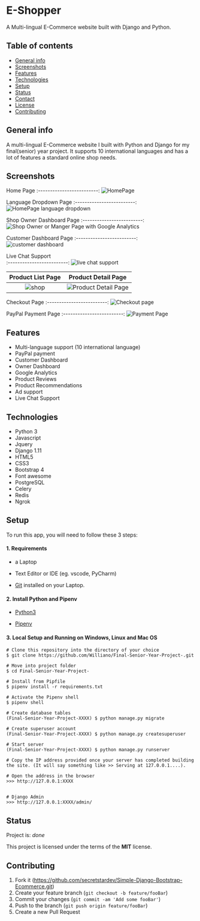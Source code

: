 # E-Shopper
A Multi-lingual E-Commerce website built with Django and Python.


## Table of contents
* [General info](#general-info)
* [Screenshots](#screenshots)
* [Features](#features)
* [Technologies](#technologies)
* [Setup](#setup)
* [Status](#status)
* [Contact](#contact)
* [License](#license)
* [Contributing](#contributing)


## General info
A multi-lingual E-Commerce website I built with Python and Django for my final(senior) year project. It supports 10 international languages and has a lot of features a standard online shop needs.

## Screenshots

Home Page
:-------------------------:
![HomePage](https://user-images.githubusercontent.com/19711677/86519243-7a55af00-bdfe-11ea-8a43-a9850710bd82.JPG)


Language Dropdown Page
:-------------------------:
![HomePage language dropdown](https://user-images.githubusercontent.com/19711677/86519338-79714d00-bdff-11ea-8780-a09ec73ef9d4.JPG)


 Shop Owner Dashboard Page
:-------------------------:
![Shop Owner or Manger Page with Google Analytics](https://user-images.githubusercontent.com/19711677/86519242-79bd1880-bdfe-11ea-8681-a613f0e77faf.JPG)


Customer Dashboard Page
:-------------------------:
![customer dashboard](https://user-images.githubusercontent.com/19711677/86519241-79bd1880-bdfe-11ea-946c-27d0adf8745b.JPG)


Live Chat Support           
:-------------------------:
![live chat support](https://user-images.githubusercontent.com/19711677/86519249-7b86dc00-bdfe-11ea-8809-cb1e7c304637.JPG)

 
Product List Page       |  Product Detail Page
:-------------------------:|:-------------------------:
![shop](https://user-images.githubusercontent.com/19711677/86519337-79714d00-bdff-11ea-88a0-4001d8ab386a.JPG) | ![Product Detail Page](https://user-images.githubusercontent.com/19711677/86519245-7aee4580-bdfe-11ea-802f-154ad56b80ff.JPG)

Checkout Page 
:-------------------------:
![Checkout page](https://user-images.githubusercontent.com/19711677/86519248-7b86dc00-bdfe-11ea-9df0-4b1113de6938.JPG)


PayPal Payment Page
:-------------------------:
![Payment Page](https://user-images.githubusercontent.com/19711677/86519247-7b86dc00-bdfe-11ea-81f5-6a32aa760d7d.JPG)

## Features

* Multi-language support (10 international language)
* PayPal payment
* Customer Dashboard
* Owner Dashboard
* Google Analytics
* Product Reviews
* Product Recommendations
* Ad support
* Live Chat Support

## Technologies
* Python 3
* Javascript
* Jquery 
* Django 1.11
* HTML5
* CSS3 
* Bootstrap 4
* Font awesome
* PostgreSQL
* Celery
* Redis
* Ngrok

## Setup

To run this app, you will need to follow these 3 steps:

#### 1. Requirements
  - a Laptop

  - Text Editor or IDE (eg. vscode, PyCharm)

  - [Git](https://git-scm.com/book/en/v2/Getting-Started-Installing-Git) installed on your Laptop.


#### 2. Install Python and Pipenv
  - [Python3](https://www.python.org/downloads/)
  

  - [Pipenv](https://pipenv-es.readthedocs.io/es/stable/)

#### 3. Local Setup and Running on Windows, Linux and Mac OS

  ```
  # Clone this repository into the directory of your choice
  $ git clone https://github.com/Williano/Final-Senior-Year-Project-.git

  # Move into project folder
  $ cd Final-Senior-Year-Project-

  # Install from Pipfile
  $ pipenv install -r requirements.txt 

  # Activate the Pipenv shell
  $ pipenv shell

  # Create database tables
  (Final-Senior-Year-Project-XXXX) $ python manage.py migrate
  
  # Create superuser account
  (Final-Senior-Year-Project-XXXX) $ python manage.py createsuperuser

  # Start server
  (Final-Senior-Year-Project-XXXX) $ python manage.py runserver
  
  # Copy the IP address provided once your server has completed building the site. (It will say something like >> Serving at 127.0.0.1....).
  
  # Open the address in the browser
  >>> http://127.0.0.1:XXXX
  
  
  # Django Admin
  >>> http://127.0.0.1:XXXX/admin/
  ```


## Status
Project is: _done_

This project is licensed under the terms of the **MIT** license.

## Contributing

1. Fork it (<https://github.com/secretstardev/Simple-Django-Bootstrap-Ecommerce.git>)
2. Create your feature branch (`git checkout -b feature/fooBar`)
3. Commit your changes (`git commit -am 'Add some fooBar'`)
4. Push to the branch (`git push origin feature/fooBar`)
5. Create a new Pull Request


